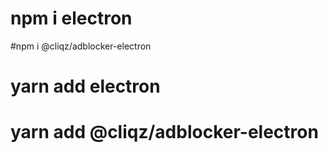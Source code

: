 # npm i electron
#npm i @cliqz/adblocker-electron


# yarn add electron
# yarn add @cliqz/adblocker-electron
